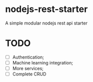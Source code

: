 # nodejs-rest-starter
A simple modular nodejs rest api starter

# TODO
  - [ ]  Authentication;
  - [ ]  Machine learning integration;
  - [ ]  More services;
  - [ ]  Complete CRUD

